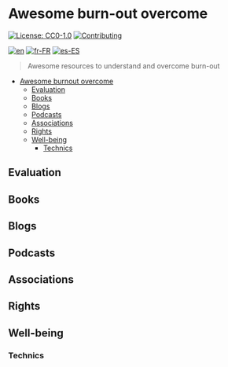 # Awesome burn-out overcome

[![License: CC0-1.0](https://licensebuttons.net/l/zero/1.0/80x15.png)](http://creativecommons.org/publicdomain/zero/1.0/)
[![Contributing](https://img.shields.io/badge/Contributing-purple.svg)](https://github-com.translate.goog/burnyDay/awesome-burnout-overcome/blob/main/CONTRIBUTING.md?_x_tr_sl=auto&_x_tr_tl=fr&_x_tr_hl=en-US&_x_tr_pto=wapp)

[![en](https://img.shields.io/badge/lang-en-red.svg)](https://github.com/burnyDay/awesome-burnout/blob/main/README.md)
[![fr-FR](https://img.shields.io/badge/lang-fr--fr-blue.svg)](https://github.com/burnyDay/awesome-burnout/blob/main/README.fr-FR.md)
[![es-ES](https://img.shields.io/badge/lang-es--es-yellow.svg)](https://github.com/burnyDay/awesome-burnout/blob/main/README.es-ES.md)

> Awesome resources to understand and overcome burn-out

<!--ts-->
* [Awesome burnout overcome](README.md#awesome-burnout-overcome)
  * [Evaluation](README.md#evaluation)
  * [Books](README.md#books)
  * [Blogs](README.md#blogs)
  * [Podcasts](README.md#podcasts)
  * [Associations](README.md#associations)
  * [Rights](README.md#rights)
  * [Well-being](README.md#well-being)
    * [Technics](README.md#technics)
<!--te-->

## Evaluation

## Books

## Blogs

## Podcasts

## Associations

## Rights

## Well-being

### Technics

